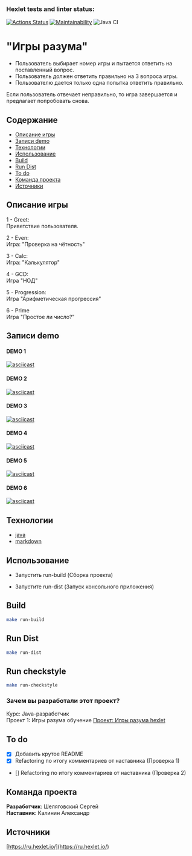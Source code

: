 ### Hexlet tests and linter status:
[![Actions Status](https://github.com/sshelyagovsky/java-project-61/actions/workflows/hexlet-check.yml/badge.svg)](https://github.com/sshelyagovsky/java-project-61/actions)
[![Maintainability](https://api.codeclimate.com/v1/badges/9731497f1d7d96df266e/maintainability)](https://codeclimate.com/github/sshelyagovsky/java-project-61/maintainability)
![Java CI](https://github.com/hexlet-boilerplates/java-package/workflows/Java%20CI/badge.svg)
# "Игры разума"
- Пользователь выбирает номер игры и пытается ответить на поставленный вопрос.
- Пользователь должен ответить правильно на 3 вопроса игры.
- Пользователю дается только одна попытка ответить правильно.

Если пользователь отвечает неправильно, то игра завершается и предлагает попробовать снова.

## Содержание
- [Описание игры](#описание-игры)
- [Записи demo](#записи-demo)
- [Технологии](#технологии)
- [Использование](#использование)
- [Build](#build)
- [Run Dist](#run-dist)
- [To do](#to-do)
- [Команда проекта](#команда-проекта)
- [Источники](#источники)

## Описание игры
1 - Greet: </br>
Приветствие пользователя. </br>

2 - Even: </br>
Игра: "Проверка на чётность" </br>

3 - Calc: </br>
Игра: "Калькулятор" </br>

4 - GCD: </br>
Игра "НОД" </br>

5 - Progression: </br>
Игра "Арифметическая прогрессия" </br>

6 - Prime</br>
Игра "Простое ли число?" </br>

## Записи demo

#### DEMO 1
[![asciicast](https://asciinema.org/a/h6NerXMHqMN0HqNxK3Fkxp9Og.svg)](https://asciinema.org/a/h6NerXMHqMN0HqNxK3Fkxp9Og)
#### DEMO 2
[![asciicast](https://asciinema.org/a/h6NerXMHqMN0HqNxK3Fkxp9Og.svg)](https://asciinema.org/a/h6NerXMHqMN0HqNxK3Fkxp9Og)
#### DEMO 3
[![asciicast](https://asciinema.org/a/Ym4Eyej7iPCtT8jJPD4YqNTE6.svg)](https://asciinema.org/a/Ym4Eyej7iPCtT8jJPD4YqNTE6)
#### DEMO 4
[![asciicast](https://asciinema.org/a/BOrbGz7d3YYoMkCbHMGwlH7ZD.svg)](https://asciinema.org/a/BOrbGz7d3YYoMkCbHMGwlH7ZD)
#### DEMO 5
[![asciicast](https://asciinema.org/a/6nLlIqg689oSXltwylXVqc8uN.svg)](https://asciinema.org/a/6nLlIqg689oSXltwylXVqc8uN)
#### DEMO 6
[![asciicast](https://asciinema.org/a/bC0EiIOVQkpts0CCxnUZhDzRg.svg)](https://asciinema.org/a/bC0EiIOVQkpts0CCxnUZhDzRg)

## Технологии
- [java](https://dev.java/learn/)
- [markdown](https://www.markdownguide.org/)

## Использование
- Запустить run-build (Сборка проекта)

- Запустите run-dist (Запуск консольного приложения)


## Build

```bash
make run-build
```

## Run Dist

```bash
make run-dist
```

## Run checkstyle

```bash
make run-checkstyle
```


### Зачем вы разработали этот проект?
Курс: Java-разработчик </br>
Проект 1: Игры разума обучение [Проект: Игры разума hexlet](https://ru.hexlet.io/projects/61/members/38324/reviews)

## To do
- [x] Добавить крутое README
- [x] Refactoring по итогу комментариев от наставника (Проверка 1)
- [] Refactoring по итогу комментариев от наставника (Проверка 2)

## Команда проекта
<b>Разработчик</b>: Шеляговский Сергей</br>
<b>Наставник</b>: Калинин Александр

## Источники

[https://ru.hexlet.io/](https://ru.hexlet.io/)
